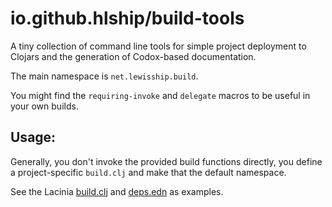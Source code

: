# io.github.hlship/build-tools

A tiny collection of command line tools for simple project deployment to Clojars and the generation
of Codox-based documentation.

The main namespace is `net.lewisship.build`.

You might find the `requiring-invoke` and `delegate` macros to be useful in your own builds.

## Usage:

Generally, you don't invoke the provided build functions directly, you define a project-specific
`build.clj` and make that the default namespace.

See the Lacinia [build.clj](https://github.com/walmartlabs/lacinia/blob/master/build.clj)
and [deps.edn](https://github.com/walmartlabs/lacinia/blob/master/deps.edn#L49) as examples.
